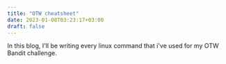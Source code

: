 ```yaml
---
title: "OTW cheatsheet"
date: 2023-01-08T03:23:17+03:00
draft: false
---
```


In this blog, I'll be writing every linux command that i've used for my OTW Bandit challenge.
